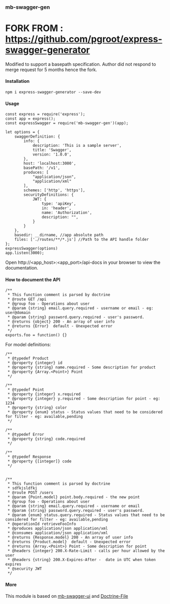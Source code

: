 ### mb-swagger-gen

# FORK FROM : https://github.com/pgroot/express-swagger-generator

Modified to support a basepath specification. Author did not respond to merge request for 5 months hence the fork.

#### Installation

```
npm i express-swagger-generator --save-dev
```

#### Usage

```
const express = require('express');
const app = express();
const expressSwagger = require('mb-swagger-gen')(app);

let options = {
    swaggerDefinition: {
        info: {
            description: 'This is a sample server',
            title: 'Swagger',
            version: '1.0.0',
        },
        host: 'localhost:3000',
        basePath: '/v1',
        produces: [
            "application/json",
            "application/xml"
        ],
        schemes: ['http', 'https'],
		securityDefinitions: {
            JWT: {
                type: 'apiKey',
                in: 'header',
                name: 'Authorization',
                description: "",
            }
        }
    },
    basedir: __dirname, //app absolute path
    files: ['./routes/**/*.js'] //Path to the API handle folder
};
expressSwagger(options)
app.listen(3000);
```

Open http://<app_host>:<app_port>/api-docs in your browser to view the documentation.

#### How to document the API

```
/**
 * This function comment is parsed by doctrine
 * @route GET /api
 * @group foo - Operations about user
 * @param {string} email.query.required - username or email - eg: user@domain
 * @param {string} password.query.required - user's password.
 * @returns {object} 200 - An array of user info
 * @returns {Error}  default - Unexpected error
 */
exports.foo = function() {}
```

For model definitions:

```
/**
 * @typedef Product
 * @property {integer} id
 * @property {string} name.required - Some description for product
 * @property {Array.<Point>} Point
 */

/**
 * @typedef Point
 * @property {integer} x.required
 * @property {integer} y.required - Some description for point - eg: 1234
 * @property {string} color
 * @property {enum} status - Status values that need to be considered for filter - eg: available,pending
 */

/**
 * @typedef Error
 * @property {string} code.required
 */

/**
 * @typedef Response
 * @property {[integer]} code
 */


/**
 * This function comment is parsed by doctrine
 * sdfkjsldfkj
 * @route POST /users
 * @param {Point.model} point.body.required - the new point
 * @group foo - Operations about user
 * @param {string} email.query.required - username or email
 * @param {string} password.query.required - user's password.
 * @param {enum} status.query.required - Status values that need to be considered for filter - eg: available,pending
 * @operationId retrieveFooInfo
 * @produces application/json application/xml
 * @consumes application/json application/xml
 * @returns {Response.model} 200 - An array of user info
 * @returns {Product.model}  default - Unexpected error
 * @returns {Array.<Point>} Point - Some description for point
 * @headers {integer} 200.X-Rate-Limit - calls per hour allowed by the user
 * @headers {string} 200.X-Expires-After - 	date in UTC when token expires
 * @security JWT
 */
```

#### More

This module is based on [mb-swagger-ui](https://github.com/Lorune/mb-swagger-ui) and [Doctrine-File](https://github.com/researchgate/doctrine-file)